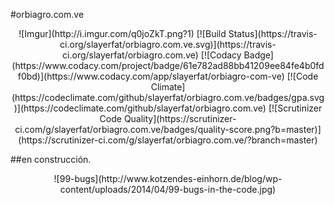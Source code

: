 #orbiagro.com.ve

<p align="center">
    ![Imgur](http://i.imgur.com/q0joZkT.png?1)  
    [![Build Status](https://travis-ci.org/slayerfat/orbiagro.com.ve.svg)](https://travis-ci.org/slayerfat/orbiagro.com.ve)
    [![Codacy Badge](https://www.codacy.com/project/badge/61e782ad88bb41209ee84fe4b0fdf0bd)](https://www.codacy.com/app/slayerfat/orbiagro-com-ve)
    [![Code Climate](https://codeclimate.com/github/slayerfat/orbiagro.com.ve/badges/gpa.svg)](https://codeclimate.com/github/slayerfat/orbiagro.com.ve)
    [![Scrutinizer Code Quality](https://scrutinizer-ci.com/g/slayerfat/orbiagro.com.ve/badges/quality-score.png?b=master)](https://scrutinizer-ci.com/g/slayerfat/orbiagro.com.ve/?branch=master)
</p>

##en construcción.

<p align="center">
    ![99-bugs](http://www.kotzendes-einhorn.de/blog/wp-content/uploads/2014/04/99-bugs-in-the-code.jpg)
</p>
